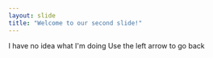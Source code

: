 ```yaml
---
layout: slide
title: "Welcome to our second slide!"
---
```

I have no idea what I'm doing
Use the left arrow to go back
